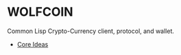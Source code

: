 # WOLFCOIN

Common Lisp Crypto-Currency client, protocol, and wallet.

* [Core Ideas](core-ideas/)

